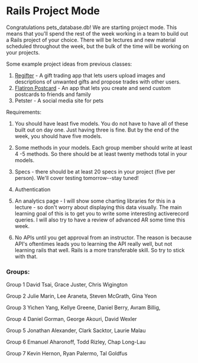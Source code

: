 # Rails Project Mode

Congratulations pets_database.db! We are starting project mode. This means that you'll spend the rest of the week working in a team to build out a Rails project of your choice. There will be lectures and new material scheduled throughout the week, but the bulk of the time will be working on your projects.


Some example project ideas from previous classes:

1. [Regifter](http://regifter.herokuapp.com/) - A gift trading app that lets users upload images and descriptions of unwanted gifts and propose trades with other users.
2. [Flatiron Postcard](http://www.flatironpostcard.com/) - An app that lets you create and send custom postcards to friends and family
3. Petster - A social media site for pets


Requirements:

1. You should have least five models. You do not have to have all of these built out on day one. Just having three is fine.  But by the end of the week, you should have five models.

2. Some methods in your models. Each group member should write at least 4 -5 methods. So there should be at least twenty methods total in your models.

3. Specs - there should be at least 20 specs in your project (five per person). We'll cover testing tomorrow--stay tuned!

4. Authentication

5. An analytics page - I will show some charting libraries for this in a lecture - so don't worry about displaying this data visually.  The main learning goal of this is to get you to write some interesting activerecord queries.  I will also try to have a review of advanced AR some time this week.

6. No APIs until you get approval from an instructor.  The reason is because API's oftentimes leads you to learning the API really well, but not learning rails that well.  Rails is a more transferable skill.  So try to stick with that. 



### Groups:



Group 1
David Tsai,
Grace Juster,
Chris Wigington


Group 2
Julie Marin,
Lee Araneta,
Steven McGrath,
Gina Yeon


Group 3
Yichen Yang,
Kellye Greene,
Daniel Berry,
Avram Billig,


Group 4
Daniel Gorman,
George Akouri,
David Wexler


Group 5
Jonathan Alexander,
Clark Sacktor,
Laurie Malau 


Group 6
Emanuel Aharonoff,
Todd Rizley,
Chap Long-Lau


Group 7
Kevin Hernon,
Ryan Palermo,
Tal Goldfus


